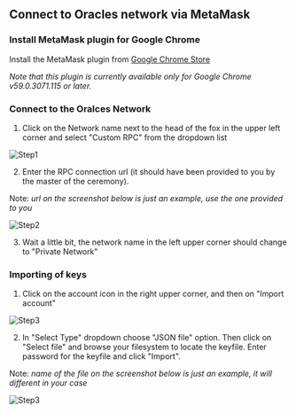 ## Connect to Oracles network via MetaMask

### Install MetaMask plugin for Google Chrome
Install the MetaMask plugin from [Google Chrome Store](https://chrome.google.com/webstore/detail/metamask/nkbihfbeogaeaoehlefnkodbefgpgknn)

_Note that this plugin is currently available only for Google Chrome v59.0.3071.115 or later._

### Connect to the Oralces Network
1. Click on the Network name next to the head of the fox in the upper left corner and select "Custom RPC" from the dropdown list

![Step1](https://raw.githubusercontent.com/phahulin/oracles-wiki/master/DefaultMM_Step1.png)

2. Enter the RPC connection url (it should have been provided to you by the master of the ceremony).

Note: _url on the screenshot below is just an example, use the one provided to you_

![Step2](https://raw.githubusercontent.com/phahulin/oracles-wiki/master/DefaultMM_Step2.png)

3. Wait a little bit, the network name in the left upper corner should change to "Private Network" 
### Importing of keys
1. Click on the account icon in the right upper corner, and then on "Import account"

![Step3](https://raw.githubusercontent.com/phahulin/oracles-wiki/master/DefaultMM_Step3.png)

2. In "Select Type" dropdown choose "JSON file" option. Then click on "Select file" and browse your filesystem to locate the keyfile. Enter password for the keyfile and click "Import".

Note: _name of the file on the screenshot below is just an example, it will different in your case_

![Step3](https://raw.githubusercontent.com/phahulin/oracles-wiki/master/DefaultMM_Step4.png)
